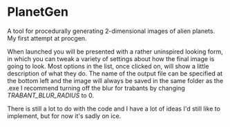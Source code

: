 # PlanetGen
 A tool for procedurally generating 2-dimensional images of alien planets. My first attempt at procgen.
 
 When launched you will be presented with a rather uninspired looking form, in which you can tweak a variety of settings about how the final image is going to look. Most options in the list, once clicked on, will show a little description of what they do. The name of the output file can be specified at the bottom left and the image will always be saved in the same folder as the .exe
 I recommend turning off the blur for trabants by changing *TRABANT_BLUR_RADIUS* to 0.
 
 There is still a lot to do with the code and I have a lot of ideas I'd still like to implement, but for now it's sadly on ice.
